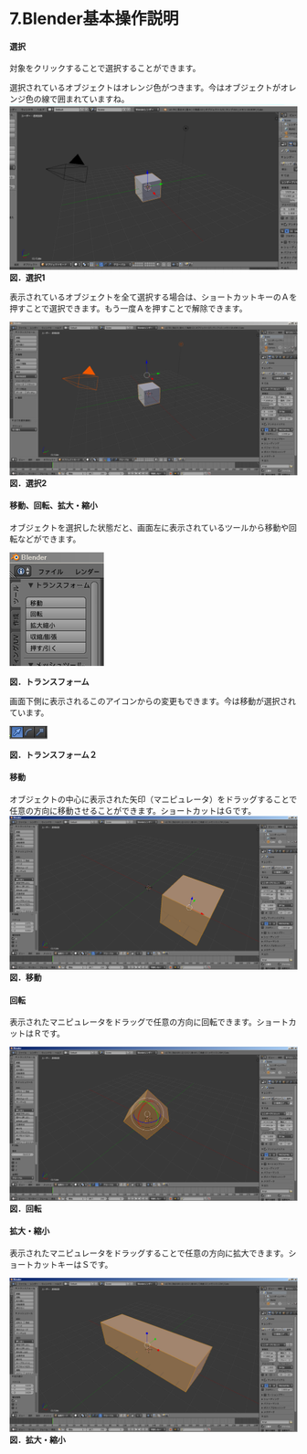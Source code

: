 # 7.Blender基本操作説明

#### 選択

対象をクリックすることで選択することができます。

選択されているオブジェクトはオレンジ色がつきます。今はオブジェクトがオレンジ色の線で囲まれていますね。![](/Graphics/Blender/senta1.png)**図．選択1**



表示されているオブジェクトを全て選択する場合は、ショートカットキーのＡを押すことで選択できます。もう一度Ａを押すことで解除できます。

![](/Graphics/Blender/senta2.png)**図．選択2**



#### 移動、回転、拡大・縮小

オブジェクトを選択した状態だと、画面左に表示されているツールから移動や回転などができます。

![](/Graphics/Blender/transform_4.png)

**図．トランスフォーム**

画面下側に表示されるこのアイコンからの変更もできます。今は移動が選択されています。

![](/Graphics/Blender/transform_5.png)

**図．トランスフォーム２**

#### **移動**

オブジェクトの中心に表示された矢印（マニピュレータ）をドラッグすることで任意の方向に移動させることができます。ショートカットはＧです。![](/Graphics/Blender/transform_1.png)**図．移動**



#### **回転**

表示されたマニピュレータをドラッグで任意の方向に回転できます。ショートカットはＲです。

![](/Graphics/Blender/transform_2.png)**図．回転**



#### **拡大・縮小**

表示されたマニピュレータをドラッグすることで任意の方向に拡大できます。ショートカットキーはＳです。

![](/Graphics/Blender/transform_3.png)**図．拡大・縮小**

